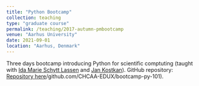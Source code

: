 ```yaml
---
title: "Python Bootcamp"
collection: teaching
type: "graduate course"
permalink: /teaching/2017-autumn-pmbootcamp
venue: "Aarhus University"
date: 2021-09-01
location: "Aarhus, Denmark"
---
```

Three days bootcamp introducing Python for scientific comptuting (taught with [Ida Marie Schytt Lassen](https://idamariesl.github.io/online-cv/) and [Jan Kostkan](https://chcaa.io/#/about)). GitHub repository: [Repository here](https:/)/github.com/CHCAA-EDUX/bootcamp-py-101).
